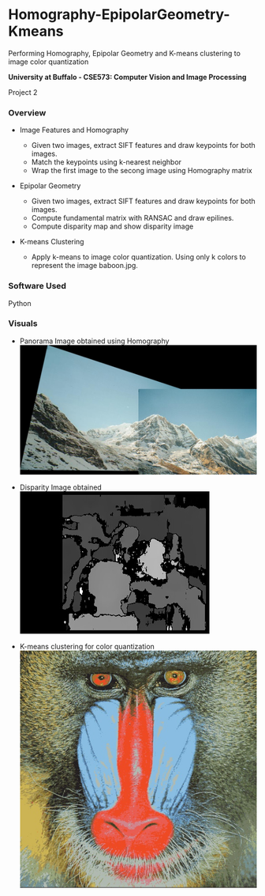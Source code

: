 # Homography-EpipolarGeometry-Kmeans
Performing Homography, Epipolar Geometry and K-means clustering to image color quantization

**University at Buffalo - CSE573: Computer Vision and Image Processing**
<p>Project 2</p>

### Overview
* Image Features and Homography
  * Given two images, extract SIFT features and draw keypoints for both images.
  * Match the keypoints using k-nearest neighbor
  * Wrap the first image to the secong image using Homography matrix
  
* Epipolar Geometry
  * Given two images, extract SIFT features and draw keypoints for both images. 
  * Compute fundamental matrix with RANSAC and draw epilines.
  * Compute disparity map and show disparity image
  
* K-means Clustering
  * Apply k-means to image color quantization. Using only k colors to represent the image baboon.jpg.
  
### Software Used
Python

### Visuals
* Panorama Image obtained using Homography
![pano](https://github.com/disha-mehra/Homography-EpipolarGeometry-Kmeans/blob/master/Outputs/task1_pano.jpg)

* Disparity Image obtained
![disparity](https://github.com/disha-mehra/Homography-EpipolarGeometry-Kmeans/blob/master/Outputs/task2_disparity.jpg)

* K-means clustering for color quantization
![kmeans](https://github.com/disha-mehra/Homography-EpipolarGeometry-Kmeans/blob/master/Outputs/task3_baboon_20.jpg)
